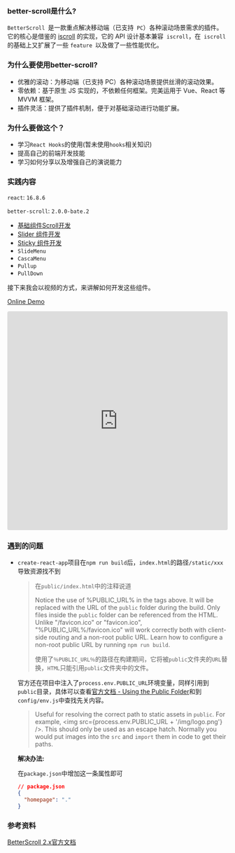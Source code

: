### better-scroll是什么?

`BetterScroll `是一款重点解决移动端（已支持` PC`）各种滚动场景需求的插件。它的核心是借鉴的 [iscroll](https://github.com/cubiq/iscroll) 的实现，它的 API 设计基本兼容` iscroll`，在` iscroll` 的基础上又扩展了一些 `feature `以及做了一些性能优化。

### 为什么要使用better-scroll?

- 优雅的滚动：为移动端（已支持 PC）各种滚动场景提供丝滑的滚动效果。
- 零依赖：基于原生 JS 实现的，不依赖任何框架。完美运用于 Vue、React 等 MVVM 框架。
- 插件灵活：提供了插件机制，便于对基础滚动进行功能扩展。

### 为什么要做这个？

- 学习`React Hooks`的使用(暂未使用`hooks`相关知识)
- 提高自己的前端开发技能
- 学习如何分享以及增强自己的演说能力

### 实践内容

`react`: `16.8.6`

`better-scroll`: `2.0.0-bate.2`

- [基础组件Scroll开发](notes/react/better-scroll/scroll.md)
- [Slider 组件开发](notes/react/better-scroll/slider.md) 
- [Sticky 组件开发](notes/react/better-scroll/sticky.md)
- `SlideMenu`
- `CascaMenu`
- `Pullup`
- `PullDown`

接下来我会以视频的方式，来讲解如何开发这些组件。

[Online Demo](https://rain120.github.io/better-scroll-for-react-usage/dist/#/)

<iframe src="https://codesandbox.io/embed/react-better-scroll-8gghg?autoresize=1&eslint=1&fontsize=14" title="react-better-scroll" allow="geolocation; microphone; camera; midi; vr; accelerometer; gyroscope; payment; ambient-light-sensor; encrypted-media; usb" style="width:100%; height:500px; border:0; border-radius: 4px; overflow:hidden;" sandbox="allow-modals allow-forms allow-popups allow-scripts allow-same-origin"></iframe>

### 遇到的问题

- `create-react-app`项目在`npm run build`后，`index.html`的路径`/static/xxx`导致资源找不到

  > 在`public/index.html`中的注释说道
  >
  > Notice the use of %PUBLIC_URL% in the tags above. It will be replaced with the URL of the `public` folder during the build. Only files inside the `public` folder can be referenced from the HTML. Unlike "/favicon.ico" or "favicon.ico", "%PUBLIC_URL%/favicon.ico" will work correctly both with client-side routing and a non-root public URL. Learn how to configure a non-root public URL by running `npm run build`.
  >
  > 使用了`％PUBLIC_URL％`的路径在构建期间，它将被`public`文件夹的`URL`替换，`HTML`只能引用`public`文件夹中的文件。

  官方还在项目中注入了`process.env.PUBLIC_URL`环境变量，同样引用到`public`目录，具体可以查看[官方文档 - Using the Public Folder](https://create-react-app.dev/docs/using-the-public-folder)和到`config/env.js`中查找先关内容。

  > Useful for resolving the correct path to static assets in `public`. For example, <img src={process.env.PUBLIC_URL + '/img/logo.png'} />. This should only be used as an escape hatch. Normally you would put images into the `src` and `import` them in code to get their paths.

  **解决办法:**

  在`package.json`中增加这一条属性即可

  ```json
  // package.json
  {
    "homepage": "."
  }
  ```

  

### 参考资料

[BetterScroll 2.x官方文档](https://better-scroll.github.io/docs/en-US/)

